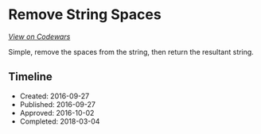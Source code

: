 # Remove String Spaces
[*View on Codewars*](https://www.codewars.com/kata/remove-string-spaces)

Simple, remove the spaces from the string, then return the resultant string.

## Timeline
- Created: 2016-09-27
- Published: 2016-09-27
- Approved: 2016-10-02
- Completed: 2018-03-04